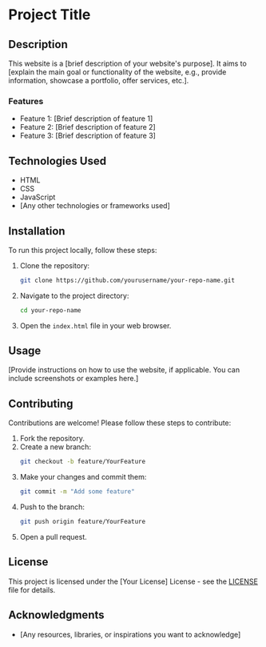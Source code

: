# Project Title

## Description

This website is a [brief description of your website's purpose]. It aims to [explain the main goal or functionality of the website, e.g., provide information, showcase a portfolio, offer services, etc.]. 

### Features
- Feature 1: [Brief description of feature 1]
- Feature 2: [Brief description of feature 2]
- Feature 3: [Brief description of feature 3]

## Technologies Used
- HTML
- CSS
- JavaScript
- [Any other technologies or frameworks used]

## Installation

To run this project locally, follow these steps:

1. Clone the repository:
   ```bash
   git clone https://github.com/yourusername/your-repo-name.git
   ```
2. Navigate to the project directory:
   ```bash
   cd your-repo-name
   ```
3. Open the `index.html` file in your web browser.

## Usage

[Provide instructions on how to use the website, if applicable. You can include screenshots or examples here.]

## Contributing

Contributions are welcome! Please follow these steps to contribute:

1. Fork the repository.
2. Create a new branch:
   ```bash
   git checkout -b feature/YourFeature
   ```
3. Make your changes and commit them:
   ```bash
   git commit -m "Add some feature"
   ```
4. Push to the branch:
   ```bash
   git push origin feature/YourFeature
   ```
5. Open a pull request.

## License

This project is licensed under the [Your License] License - see the [LICENSE](LICENSE) file for details.

## Acknowledgments

- [Any resources, libraries, or inspirations you want to acknowledge]
